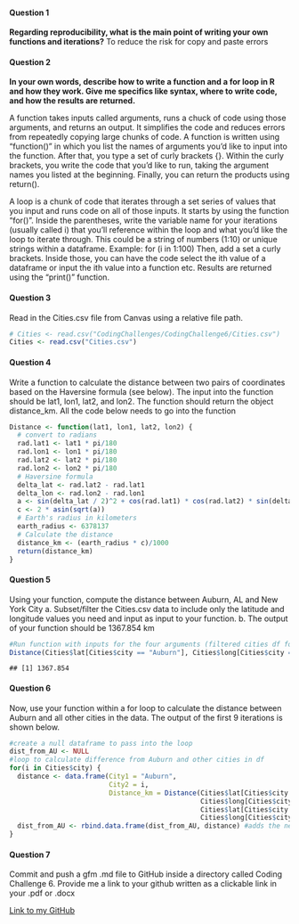 #### Question 1

**Regarding reproducibility, what is the main point of writing your own
functions and iterations?** To reduce the risk for copy and paste errors

#### Question 2

**In your own words, describe how to write a function and a for loop in
R and how they work. Give me specifics like syntax, where to write code,
and how the results are returned.**

A function takes inputs called arguments, runs a chuck of code using
those arguments, and returns an output. It simplifies the code and
reduces errors from repeatedly copying large chunks of code. A function
is written using “function()” in which you list the names of arguments
you’d like to input into the function. After that, you type a set of
curly brackets {}. Within the curly brackets, you write the code that
you’d like to run, taking the argument names you listed at the
beginning. Finally, you can return the products using return().

A loop is a chunk of code that iterates through a set series of values
that you input and runs code on all of those inputs. It starts by using
the function “for()”. Inside the parentheses, write the variable name
for your iterations (usually called i) that you’ll reference within the
loop and what you’d like the loop to iterate through. This could be a
string of numbers (1:10) or unique strings within a dataframe. Example:
for (i in 1:100) Then, add a set a curly brackets. Inside those, you can
have the code select the ith value of a dataframe or input the ith value
into a function etc. Results are returned using the “print()” function.

#### Question 3

Read in the Cities.csv file from Canvas using a relative file path.

``` r
# Cities <- read.csv("CodingChallenges/CodingChallenge6/Cities.csv")
Cities <- read.csv("Cities.csv")
```

#### Question 4

Write a function to calculate the distance between two pairs of
coordinates based on the Haversine formula (see below). The input into
the function should be lat1, lon1, lat2, and lon2. The function should
return the object distance_km. All the code below needs to go into the
function

``` r
Distance <- function(lat1, lon1, lat2, lon2) {
  # convert to radians
  rad.lat1 <- lat1 * pi/180
  rad.lon1 <- lon1 * pi/180
  rad.lat2 <- lat2 * pi/180
  rad.lon2 <- lon2 * pi/180
  # Haversine formula
  delta_lat <- rad.lat2 - rad.lat1
  delta_lon <- rad.lon2 - rad.lon1
  a <- sin(delta_lat / 2)^2 + cos(rad.lat1) * cos(rad.lat2) * sin(delta_lon / 2)^2
  c <- 2 * asin(sqrt(a))
  # Earth's radius in kilometers
  earth_radius <- 6378137
  # Calculate the distance
  distance_km <- (earth_radius * c)/1000
  return(distance_km)
}
```

#### Question 5

Using your function, compute the distance between Auburn, AL and New
York City a. Subset/filter the Cities.csv data to include only the
latitude and longitude values you need and input as input to your
function. b. The output of your function should be 1367.854 km

``` r
#Run function with inputs for the four arguments (filtered cities df for Auburn lat and long and New York lat and long)
Distance(Cities$lat[Cities$city == "Auburn"], Cities$long[Cities$city == "Auburn"], Cities$lat[Cities$city == "New York"], Cities$long[Cities$city == "New York"])
```

    ## [1] 1367.854

#### Question 6

Now, use your function within a for loop to calculate the distance
between Auburn and all other cities in the data. The output of the first
9 iterations is shown below.

``` r
#create a null dataframe to pass into the loop
dist_from_AU <- NULL
#loop to calculate difference from Auburn and other cities in df 
for(i in Cities$city) {
  distance <- data.frame(City1 = "Auburn", 
                         City2 = i, 
                         Distance_km = Distance(Cities$lat[Cities$city == "Auburn"],
                                                Cities$long[Cities$city == "Auburn"], 
                                                Cities$lat[Cities$city == i], 
                                                Cities$long[Cities$city == i])) #creates a one row df each iteration
  dist_from_AU <- rbind.data.frame(dist_from_AU, distance) #adds the new row to a combined df
}
```

#### Question 7

Commit and push a gfm .md file to GitHub inside a directory called
Coding Challenge 6. Provide me a link to your github written as a
clickable link in your .pdf or .docx

[Link to my GitHub](https://github.com/mgt0021/ENTM6820.git)
